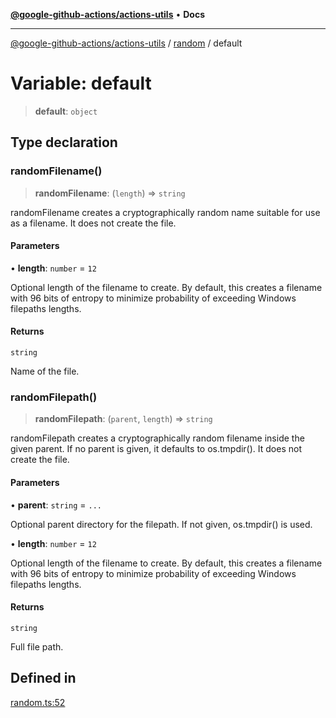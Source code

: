 [**@google-github-actions/actions-utils**](../../README.md) • **Docs**

***

[@google-github-actions/actions-utils](../../modules.md) / [random](../README.md) / default

# Variable: default

> **default**: `object`

## Type declaration

### randomFilename()

> **randomFilename**: (`length`) => `string`

randomFilename creates a cryptographically random name suitable for use as a
filename. It does not create the file.

#### Parameters

• **length**: `number` = `12`

Optional length of the filename to create. By default, this
creates a filename with 96 bits of entropy to minimize probability of
exceeding Windows filepaths lengths.

#### Returns

`string`

Name of the file.

### randomFilepath()

> **randomFilepath**: (`parent`, `length`) => `string`

randomFilepath creates a cryptographically random filename inside the given
parent. If no parent is given, it defaults to os.tmpdir(). It does not create
the file.

#### Parameters

• **parent**: `string` = `...`

Optional parent directory for the filepath. If not given,
os.tmpdir() is used.

• **length**: `number` = `12`

Optional length of the filename to create. By default, this
creates a filename with 96 bits of entropy to minimize probability of
exceeding Windows filepaths lengths.

#### Returns

`string`

Full file path.

## Defined in

[random.ts:52](https://github.com/google-github-actions/actions-utils/blob/main/src/random.ts#L52)
